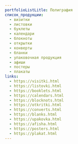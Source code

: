 ```yaml
---
portfolioListLitle: Полиграфия
список_продукции:
  - визитки
  - листовки
  - буклеты
  - календари
  - блокноты
  - открытки
  - конверты
  - бланки
  - упаковочная продукция
  - афиши
  - постеры
  - плакаты
links:
  - https://visitki.html
  - https://listovki.html
  - https://booklets.html
  - https://calendars.html
  - https://blocknots.html
  - https://otkritki.html
  - https://converts.html
  - https://blanks.html
  - https://upakovka.html
  - https://afisha.html
  - https://posters.html
  - https://plakat.html
---
```

